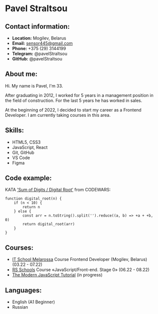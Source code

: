 # Pavel Straltsou

## Contact information:

* **Location:** Mogilev, Belarus
* **Email:** sensor445@gmail.com
* **Phone:** +375 (29) 3144199
* **Telegram:** @pavelStraltsou
* **GitHub:** @pavelStraltsou

## About me:

Hi. My name is Pavel, I'm 33.

After graduating in 2012, I worked for 5 years in a management position in the field of construction. For the last 5 years he has worked in sales.

At the beginning of 2022, I decided to start my career as a Frontend Developer. I am currently taking courses in this area.

## Skills:

* HTML5, CSS3
* JavaScript, React
* Git, GitHub
* VS Code
* Figma

## Code example:

KATA ['Sum of Digits / Digital Root'](https://www.codewars.com/kata/541c8630095125aba6000c00) from CODEWARS:

```
function digital_root(n) {
    if (n < 10) {
        return n
    } else {
        const arr = n.toString().split('').reduce((a, b) => +a + +b, 0)
        return digital_root(arr)
    }
}
```

## Courses:

* [IT School Melarossa](https://melarossa.by/) Course Frontend Developer (Mogilev, Belarus) (03.22 - 07.22)
* [RS Schools](https://rs.school/js-stage0/) Course «JavaScript/Front-end. Stage 0» (06.22 - 08.22)
* [The Modern JavaScript Tutorial](https://learn.javascript.ru/) (in progress)

## Languages:

* English (A1 Beginner)
* Russian